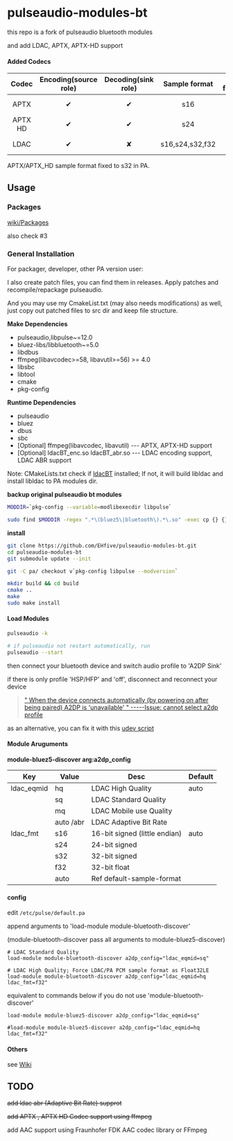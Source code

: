 # pulseaudio-modules-bt

this repo is a fork of pulseaudio bluetooth modules

and add LDAC, APTX, APTX-HD support

#### Added Codecs
|Codec|Encoding(source role)|Decoding(sink role)|Sample format|Sample frequnecy|
|:---:|:---:|:---:|:---:|:---:|
|APTX | ✔| ✔ |s16|16-48 khz|
|APTX HD| ✔| ✔ |s24|16-48 khz|
|LDAC |✔ |✘|s16,s24,s32,f32|44.1-96 khz|

APTX/APTX_HD sample format fixed to s32 in PA.

## Usage
### Packages

[wiki/Packages](https://github.com/EHfive/pulseaudio-modules-bt/wiki/Packages)

also check #3

### General Installation

For packager, developer, other PA version user:

I also create patch files, you can find them in releases. Apply patches and recompile/repackage pulseaudio.

And you may use my CmakeList.txt (may also needs modifications) as well, just copy out patched files to src dir and keep file structure.

**Make Dependencies**

* pulseaudio,libpulse~=12.0
* bluez-libs/libbluetooth~=5.0
* libdbus
* ffmpeg(libavcodec>=58, libavutil>=56) >= 4.0
* libsbc
* libtool
* cmake
* pkg-config

**Runtime Dependencies**

* pulseaudio
* bluez
* dbus
* sbc
* [Optional] ffmpeg(libavcodec, libavutil) --- APTX, APTX-HD support
* [Optional] ldacBT_enc.so ldacBT_abr.so   --- LDAC encoding support, LDAC ABR support

Note: CMakeLists.txt check if [ldacBT](https://github.com/EHfive/ldacBT) installed; If not, it will build libldac and install libldac to PA modules dir.

**backup original pulseaudio bt modules**

```bash
MODDIR=`pkg-config --variable=modlibexecdir libpulse`

sudo find $MODDIR -regex ".*\(bluez5\|bluetooth\).*\.so" -exec cp {} {}.bak \;
```

**install**

```bash
git clone https://github.com/EHfive/pulseaudio-modules-bt.git
cd pulseaudio-modules-bt
git submodule update --init

git -C pa/ checkout v`pkg-config libpulse --modversion`

mkdir build && cd build
cmake ..
make
sudo make install
```

#### Load Modules

```bash
pulseaudio -k

# if pulseaudio not restart automatically, run
pulseaudio --start
```

then connect your bluetooth device and switch audio profile to 'A2DP Sink'

if there is only profile 'HSP/HFP' and 'off', disconnect and reconnect your device

> [" When the device connects automatically (by powering on after being paired) A2DP is 'unavailable' "   -----Issue: cannot select a2dp profile](https://gitlab.freedesktop.org/pulseaudio/pulseaudio/issues/525)

as an alternative, you can fix it with this [udev script](https://gist.github.com/EHfive/c4f1218a75f95b076f0387403246de78)

#### Module Aruguments

**module-bluez5-discover arg:a2dp_config**

|Key| Value|Desc |Default|
|---|---|---|---|
|ldac_eqmid|hq|LDAC High Quality|auto|
||sq|LDAC Standard Quality|
||mq|LDAC Mobile use Quality|
||auto /abr|LDAC Adaptive Bit Rate|
|ldac_fmt|s16|16-bit signed (little endian)|auto|
||s24|24-bit signed|
||s32|32-bit signed|
||f32|32-bit float|
||auto|Ref default-sample-format|

#### config

edit `/etc/pulse/default.pa`

append arguments to 'load-module module-bluetooth-discover'

(module-bluetooth-discover pass all arguments to module-bluez5-discover)

    # LDAC Standard Quality
    load-module module-bluetooth-discover a2dp_config="ldac_eqmid=sq"

    # LDAC High Quality; Force LDAC/PA PCM sample format as Float32LE
    load-module module-bluetooth-discover a2dp_config="ldac_eqmid=hq ldac_fmt=f32"


equivalent to commands below if you do not use 'module-bluetooth-discover'

    load-module module-bluez5-discover a2dp_config="ldac_eqmid=sq"

    #load-module module-bluez5-discover a2dp_config="ldac_eqmid=hq ldac_fmt=f32"

#### Others

see [Wiki](https://github.com/EHfive/pulseaudio-modules-bt/wiki)

## TODO

~~add ldac abr (Adaptive Bit Rate) supprot~~

~~add APTX , APTX HD Codec support using ffmpeg~~

add AAC support using Fraunhofer FDK AAC codec library or FFmpeg

